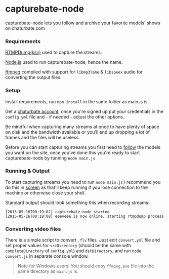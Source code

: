 capturebate-node
==========

capturebate-node lets you follow and archive your favorite models' shows on chaturbate.com

### Requirements

[RTMPDump(ksv)](https://github.com/BurntSushi/rtmpdump-ksv) used to capture the streams.

[Node.js](https://nodejs.org/download/) used to run capturebate-node, hence the name.

[ffmpeg](https://www.ffmpeg.org/download.html) compiled with support for `libmp3lame` & `libspeex` audio for converting the output files.

### Setup

Install requirements, run `npm install` in the same folder as main.js is.

Get a [chaturbate account](https://chaturbate.com/accounts/register/), once you're signed up put your credentials in the `config.yml` file and - if needed - adjust the other options.

Be mindful when capturing many streams at once to have plenty of space on disk and the bandwidth available or you'll end up dropping a lot of frames and the files will be useless.

Before you can start capturing streams you first need to [follow](https://i.imgur.com/o9QyAVC.png) the models you want on the site, once you've done this you're ready to start capturebate-node by running `node main.js`

### Running & Output

To start capturing streams you need to run `node main.js` I recommend you do this in [screen](https://www.gnu.org/software/screen/) as that'll keep running if you lose connection to the machine or otherwise close your shell.

Standard output should look something this when recording streams:

	[2015-05-16T00:19:02] capturebate-node started
	[2015-05-16T00:19:08] eeeveee is now online, starting rtmpdump process

### Converting video files

There is a simple script to convert `.flv` files. Just edit `convert.yml` file and set proper values for `srcDirectory` (should be the same with `completeDirectory` of `config.yml`) and `dstDirectory`, and run `node convert.js` in separate console window.

> Note for Windows users: You should copy `ffmpeg.exe` file into the same directory as `main.js` is.
